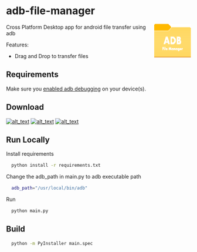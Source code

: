 # adb-file-manager

<p>
<img src="images/logo_icon.png"" alt="scrcpy" align="right" />
</p>

Cross Platform Desktop app for android file transfer using adb

Features:

- Drag and Drop to transfer files

## Requirements

Make sure you [enabled adb debugging][enable-adb] on your device(s).

[enable-adb]: https://developer.android.com/studio/command-line/adb.html#Enabling

## Download

[<img alt="alt_text" width="40px" src="images/windows.ico" />](dist/ADB%20File%20Manager.exe?raw=1) [<img alt="alt_text" width="40px" src="images/linux-48.ico" />](dist/ADB%20File%20Manager%201.1.0%20-%20Linux%20-OLD_VERSION?raw=1) [<img alt="alt_text" width="40px" src="images/mac-os-48.ico" />](dist/ADB%20File%20Manager%201.1.0%20Mac%20App%20File%20%20-OLD_VERSION.zip?raw=1)

## Run Locally

Install requirements

```bash
  python install -r requirements.txt
```

Change the adb_path in main.py to adb executable path

```bash
  adb_path="/usr/local/bin/adb"

```

Run

```bash
  python main.py
```

## Build

```bash
  python -m PyInstaller main.spec
```
